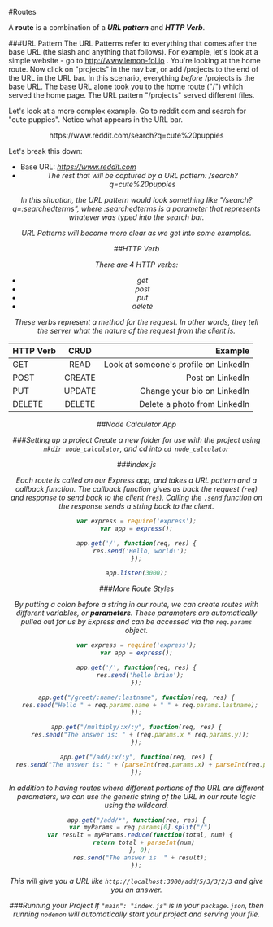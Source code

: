 #Routes

A **route** is a combination of a ***URL pattern*** and ***HTTP Verb***.

###URL Pattern
The URL Patterns refer to everything that comes after the base URL (the slash and anything that follows). For example, let's look at a simple website - go to http://www.lemon-fol.io . You're looking at the home route. Now click on "projects" in the nav bar, or add /projects to the end of the URL in the URL bar. In this scenario, everything _before_ /projects is the base URL. The base URL alone took you to the home route ("/") which served the home page. The URL pattern "/projects" served different files.

Let's look at a more complex example. Go to reddit.com and search for "cute puppies". Notice what appears in the URL bar.

<p align="center">https://www.reddit.com/search?q=cute%20puppies</p>

Let's break this down:
* Base URL:
<em align="center">https://www.reddit.com<em>
* The rest that will be captured by a URL pattern:
<em align="center">/search?q=cute%20puppies</em>

In this situation, the URL pattern would look something like "/search?q=:searchedterms", where :searchedterms is a parameter that represents whatever was typed into the search bar.

URL Patterns will become more clear as we get into some examples.

##HTTP Verb

There are 4 HTTP verbs:
* get
* post
* put
* delete

These verbs represent a _method_ for the request. In other words, they tell the server what the nature of the request from the client is.

| HTTP Verb     | CRUD          | Example  |
| ------------- |:-------------:| -----------------:|
| GET           | READ          | Look at someone's profile on LinkedIn |
| POST          | CREATE        | Post on LinkedIn |
| PUT           | UPDATE        | Change your bio on LinkedIn |
| DELETE        | DELETE        | Delete a photo from LinkedIn |


##Node Calculator App

###Setting up a project
Create a new folder for use with the project using `mkdir node_calculator`, and cd into `cd node_calculator`

###index.js

Each route is called on our Express app, and takes a URL pattern and a callback function. The callback function gives us back the request (`req`) and response to send back to the client (`res`). Calling the `.send` function on the response sends a string back to the client.

```js
var express = require('express');
var app = express();

app.get('/', function(req, res) {
  res.send('Hello, world!');
});

app.listen(3000);
```

###More Route Styles

By putting a colon before a string in our route, we can create routes with different variables, or **parameters**. These parameters are automatically pulled out for us by Express and can be accessed via the `req.params` object.

```js
var express = require('express');
var app = express();

app.get('/', function(req, res) {
  res.send('hello brian');
});

app.get("/greet/:name/:lastname", function(req, res) {
  res.send("Hello " + req.params.name + " " + req.params.lastname);
});

app.get("/multiply/:x/:y", function(req, res) {
  res.send("The answer is: " + (req.params.x * req.params.y));
});

app.get("/add/:x/:y", function(req, res) {
  res.send("The answer is: " + (parseInt(req.params.x) + parseInt(req.params.y)));
});
```

In addition to having routes where different portions of the URL are different paramaters, we can use the generic string of the URL in our route logic using the wildcard.

```js
app.get("/add/*", function(req, res) {
  var myParams = req.params[0].split("/")
  var result = myParams.reduce(function(total, num) {
    return total + parseInt(num)
  }, 0);
  res.send("The answer is  " + result);
});
```

This will give you a URL like `http://localhost:3000/add/5/3/3/2/3` and give you an answer.

###Running your Project
If `"main": "index.js"` is in your `package.json`, then running `nodemon` will automatically start your project and serving your file.
